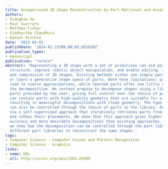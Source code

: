 ```yaml
---
title: Unsupervised 3D Shape Reconstruction by Part Retrieval and Assembly
authors:
- Xianghao Xu
- Paul Guerrero
- Matthew Fisher
- Siddhartha Chaudhuri
- Daniel Ritchie
date: '2023-03-01'
publishDate: '2024-01-15T06:08:03.651028Z'
publication_types:
- manuscript
publication: '*arXiv*'
abstract: 'Representing a 3D shape with a set of primitives can aid perception of
  structure, improve robotic object manipulation, and enable editing, stylization,
  and compression of 3D shapes. Existing methods either use simple parametric primitives
  or learn a generative shape space of parts. Both have limitations: parametric primitives
  lead to coarse approximations, while learned parts offer too little control over
  the decomposition. We instead propose to decompose shapes using a library of 3D
  parts provided by the user, giving full control over the choice of parts. The library
  can contain parts with high-quality geometry that are suitable for a given category,
  resulting in meaningful decompositions with clean geometry. The type of decomposition
  can also be controlled through the choice of parts in the library. Our method works
  via a self-supervised approach that iteratively retrieves parts from the library
  and reﬁnes their placements. We show that this approach gives higher reconstruction
  accuracy and more desirable decompositions than existing approaches. Additionally,
  we show how the decomposition can be controlled through the part library by using
  different part libraries to reconstruct the same shapes.'
tags:
- Computer Science - Computer Vision and Pattern Recognition
- Computer Science - Graphics
links:
- name: URL
  url: http://arxiv.org/abs/2303.01999
---
```

